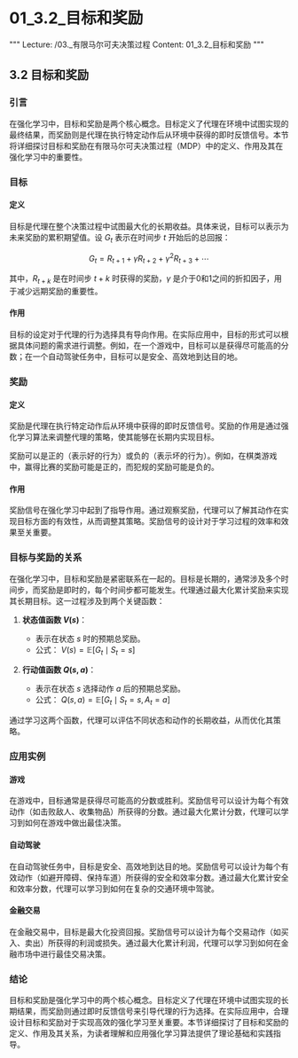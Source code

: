 # 01_3.2_目标和奖励

"""
Lecture: /03._有限马尔可夫决策过程
Content: 01_3.2_目标和奖励
"""

## 3.2 目标和奖励

### 引言

在强化学习中，目标和奖励是两个核心概念。目标定义了代理在环境中试图实现的最终结果，而奖励则是代理在执行特定动作后从环境中获得的即时反馈信号。本节将详细探讨目标和奖励在有限马尔可夫决策过程（MDP）中的定义、作用及其在强化学习中的重要性。

### 目标

#### 定义
目标是代理在整个决策过程中试图最大化的长期收益。具体来说，目标可以表示为未来奖励的累积期望值。设 $G_t$ 表示在时间步 $t$ 开始后的总回报：

$$ G_t = R_{t+1} + \gamma R_{t+2} + \gamma^2 R_{t+3} + \cdots $$

其中，$R_{t+k}$ 是在时间步 $t+k$ 时获得的奖励，$\gamma$ 是介于0和1之间的折扣因子，用于减少远期奖励的重要性。

#### 作用
目标的设定对于代理的行为选择具有导向作用。在实际应用中，目标的形式可以根据具体问题的需求进行调整。例如，在一个游戏中，目标可以是获得尽可能高的分数；在一个自动驾驶任务中，目标可以是安全、高效地到达目的地。

### 奖励

#### 定义
奖励是代理在执行特定动作后从环境中获得的即时反馈信号。奖励的作用是通过强化学习算法来调整代理的策略，使其能够在长期内实现目标。

奖励可以是正的（表示好的行为）或负的（表示坏的行为）。例如，在棋类游戏中，赢得比赛的奖励可能是正的，而犯规的奖励可能是负的。

#### 作用
奖励信号在强化学习中起到了指导作用。通过观察奖励，代理可以了解其动作在实现目标方面的有效性，从而调整其策略。奖励信号的设计对于学习过程的效率和效果至关重要。

### 目标与奖励的关系

在强化学习中，目标和奖励是紧密联系在一起的。目标是长期的，通常涉及多个时间步，而奖励是即时的，每个时间步都可能发生。代理通过最大化累计奖励来实现其长期目标。这一过程涉及到两个关键函数：

1. **状态值函数 $V(s)$**：
   - 表示在状态 $s$ 时的预期总奖励。
   - 公式： $V(s) = \mathbb{E}[G_t \mid S_t = s]$

2. **行动值函数 $Q(s, a)$**：
   - 表示在状态 $s$ 选择动作 $a$ 后的预期总奖励。
   - 公式： $Q(s, a) = \mathbb{E}[G_t \mid S_t = s, A_t = a]$

通过学习这两个函数，代理可以评估不同状态和动作的长期收益，从而优化其策略。

### 应用实例

#### 游戏
在游戏中，目标通常是获得尽可能高的分数或胜利。奖励信号可以设计为每个有效动作（如击败敌人、收集物品）所获得的分数。通过最大化累计分数，代理可以学习到如何在游戏中做出最佳决策。

#### 自动驾驶
在自动驾驶任务中，目标是安全、高效地到达目的地。奖励信号可以设计为每个有效动作（如避开障碍、保持车道）所获得的安全和效率分数。通过最大化累计安全和效率分数，代理可以学习到如何在复杂的交通环境中驾驶。

#### 金融交易
在金融交易中，目标是最大化投资回报。奖励信号可以设计为每个交易动作（如买入、卖出）所获得的利润或损失。通过最大化累计利润，代理可以学习到如何在金融市场中进行最佳交易决策。

### 结论

目标和奖励是强化学习中的两个核心概念。目标定义了代理在环境中试图实现的长期结果，而奖励则通过即时反馈信号来引导代理的行为选择。在实际应用中，合理设计目标和奖励对于实现高效的强化学习至关重要。本节详细探讨了目标和奖励的定义、作用及其关系，为读者理解和应用强化学习算法提供了理论基础和实践指导。